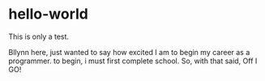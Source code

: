 # hello-world
This is only a test.<p>
Bllynn here, just wanted to say how excited I am to begin my career as a programmer.  to begin, i must first complete school.  So, with that said, Off I GO!

